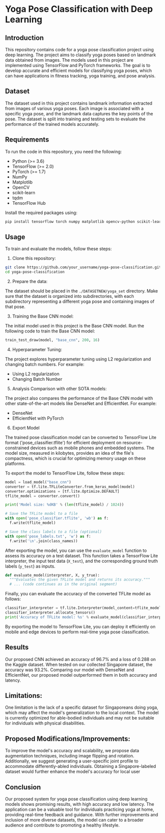 # Yoga Pose Classification with Deep Learning

## Introduction

This repository contains code for a yoga pose classification project using deep learning. The project aims to classify yoga poses based on landmark data obtained from images. The models used in this project are implemented using TensorFlow and PyTorch frameworks. The goal is to develop accurate and efficient models for classifying yoga poses, which can have applications in fitness tracking, yoga training, and pose analysis.

## Dataset

The dataset used in this project contains landmark information extracted from images of various yoga poses. Each image is associated with a specific yoga pose, and the landmark data captures the key points of the pose. The dataset is split into training and testing sets to evaluate the performance of the trained models accurately.

## Requirements

To run the code in this repository, you need the following:

- Python (>= 3.6)
- TensorFlow (>= 2.0)
- PyTorch (>= 1.7)
- NumPy
- Matplotlib
- OpenCV
- scikit-learn
- tqdm
- TensorFlow Hub

Install the required packages using:

```bash
pip install tensorflow torch numpy matplotlib opencv-python scikit-learn tqdm tensorflow-hub
```

## Usage

To train and evaluate the models, follow these steps:

1. Clone this repository:

```bash
git clone https://github.com/your_username/yoga-pose-classification.git
cd yoga-pose-classification
```

2. Prepare the data:

The dataset should be placed in the `./DATASETNEW/yoga_set` directory. Make sure that the dataset is organized into subdirectories, with each subdirectory representing a different yoga pose and containing images of that pose.

3. Training the Base CNN model:

The initial model used in this project is the Base CNN model. Run the following code to train the Base CNN model:

```python
train_test_draw(model, "base_cnn", 200, 16)
```

4. Hyperparameter Tuning:

The project explores hyperparameter tuning using L2 regularization and changing batch numbers. For example:

- Using L2 regularization
- Changing Batch Number

5. Analysis Comparison with other SOTA models:

The project also compares the performance of the Base CNN model with other state-of-the-art models like DenseNet and EfficientNet. For example:

- DenseNet
- EfficientNet with PyTorch

6. Export Model

The trained pose classification model can be converted to TensorFlow Lite format ('pose_classifier.tflite') for efficient deployment on resource-constrained devices such as mobile phones and embedded systems. The model size, measured in kilobytes, provides an idea of the file's compactness, which is crucial for optimizing memory usage on these platforms.

To export the model to TensorFlow Lite, follow these steps:

```python
model = load_model("base_cnn")
converter = tf.lite.TFLiteConverter.from_keras_model(model)
converter.optimizations = [tf.lite.Optimize.DEFAULT]
tflite_model = converter.convert()

print('Model size: %dKB' % (len(tflite_model) / 1024))

# Save the TFLite model to a file
with open('pose_classifier.tflite', 'wb') as f:
  f.write(tflite_model)

# Save the class labels to a file (optional)
with open('pose_labels.txt', 'w') as f:
  f.write('\n'.join(class_names))
```

After exporting the model, you can use the `evaluate_model` function to assess its accuracy on a test dataset. This function takes a TensorFlow Lite interpreter, the input test data (`X_test`), and the corresponding ground truth labels (`y_test`) as inputs.

```python
def evaluate_model(interpreter, X, y_true):
  """Evaluates the given TFLite model and returns its accuracy."""
  # ... (code continues as in the original segment)
```

Finally, you can evaluate the accuracy of the converted TFLite model as follows:

```python
classifier_interpreter = tf.lite.Interpreter(model_content=tflite_model)
classifier_interpreter.allocate_tensors()
print('Accuracy of TFLite model: %s' % evaluate_model(classifier_interpreter, X_test, y_test))
```

By exporting the model to TensorFlow Lite, you can deploy it efficiently on mobile and edge devices to perform real-time yoga pose classification.

## Results

Our proposed CNN achieved an accuracy of 96.7% and a loss of 0.288 on the Kaggle dataset. When tested on our collected Singapore dataset, the accuracy was 93.2%. Comparing our model with DenseNet and EfficientNet, our proposed model outperformed them in both accuracy and latency.

## Limitations:

One limitation is the lack of a specific dataset for Singaporeans doing yoga, which may affect the model's generalization to the local context. The model is currently optimized for able-bodied individuals and may not be suitable for individuals with physical disabilities.

## Proposed Modifications/Improvements:
To improve the model's accuracy and scalability, we propose data augmentation techniques, including image flipping and rotation. Additionally, we suggest generating a user-specific joint profile to accommodate differently-abled individuals. Obtaining a Singapore-labeled dataset would further enhance the model's accuracy for local user

## Conclusion
Our proposed system for yoga pose classification using deep learning models shows promising results, with high accuracy and low latency. The application can be a valuable tool for individuals practicing yoga at home, providing real-time feedback and guidance. With further improvements and inclusion of more diverse datasets, the model can cater to a broader audience and contribute to promoting a healthy lifestyle.
